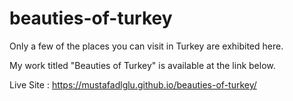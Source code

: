 # beauties-of-turkey
Only a few of the places you can visit in Turkey are exhibited here.

My work titled "Beauties of Turkey" is available at the link below.

Live Site : https://mustafadlglu.github.io/beauties-of-turkey/
